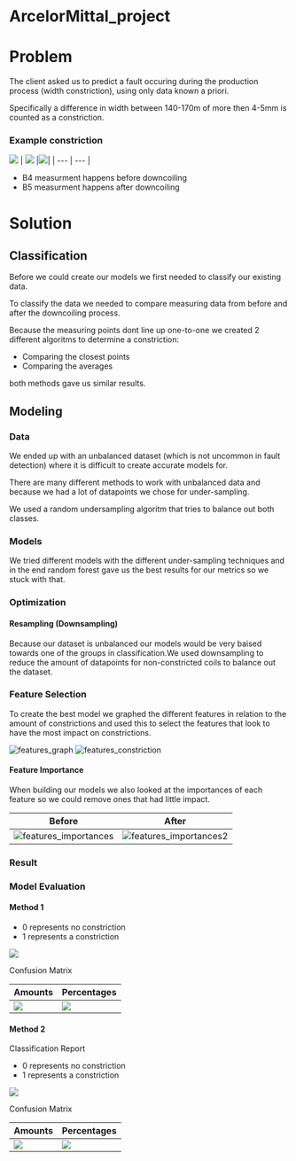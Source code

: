 # ArcelorMittal_project

# Problem 

The client asked us to predict a fault occuring during the production process (width constriction), using only data known a priori.

Specifically a difference in width between 140-170m of more then 4-5mm is counted as a constriction.

### Example constriction

![](images/legend.png)
| ![](images/Constriction.png) |![](images/Constriction_zoom.png)|
| --- | --- |

- B4 measurment happens before downcoiling
- B5 measurment happens after downcoiling


# Solution

## Classification

Before we could create our models we first needed to classify our existing data.

To classify the data we needed to compare measuring data from before and after the downcoiling process.

Because the measuring points dont line up one-to-one we created 2 different algoritms to determine a constriction:

 - Comparing the closest points
 - Comparing the averages

both methods gave us similar results.


## Modeling

### Data

We ended up with an unbalanced dataset (which is not uncommon in fault detection) where it is difficult to create accurate models for.

There are many different methods to work with unbalanced data and because we had a lot of datapoints we chose for under-sampling.

We used a random undersampling algoritm that tries to balance out both classes.


### Models

We tried different models with the different under-sampling techniques and in the end random forest gave us the best results for our metrics so we stuck with that.

### Optimization

#### Resampling (**Downsampling**)

Because our dataset is unbalanced our models would be very baised towards one of the groups in classification.We used downsampling to reduce the amount of datapoints for non-constricted coils to balance out the dataset.


### Feature Selection

To create the best model we graphed the different features in relation to the amount of constrictions and used this to select the features that look to have the most impact on constrictions.

![features_graph](/images/features_graph.png)
![features_constriction](/images/Features_constriction.png)

#### Feature Importance

When building our models we also looked at the importances of each feature so we could remove ones that had little impact.


| Before | After |
| --- | --- |
| ![features_importances](/images/feature_importance.png) | ![features_importances2](/images/feature_importance_2.png) |

### Result

### Model Evaluation

#### Method 1

- 0 represents no constriction
- 1 represents a constriction

![](images/class_report_M1.png)

Confusion Matrix

| Amounts | Percentages |
| --- | --- |
| ![](images/cf_matrix_M1.png) | ![](images/cf_matrix_perc_M1.png) |


#### Method 2

Classification Report

- 0 represents no constriction
- 1 represents a constriction

![](images/class_report_M2.png)

Confusion Matrix

| Amounts | Percentages |
| --- | --- |
| ![](images/cf_matrix_M2.png) | ![](images/cf_matrix_perc_M2.png) |


